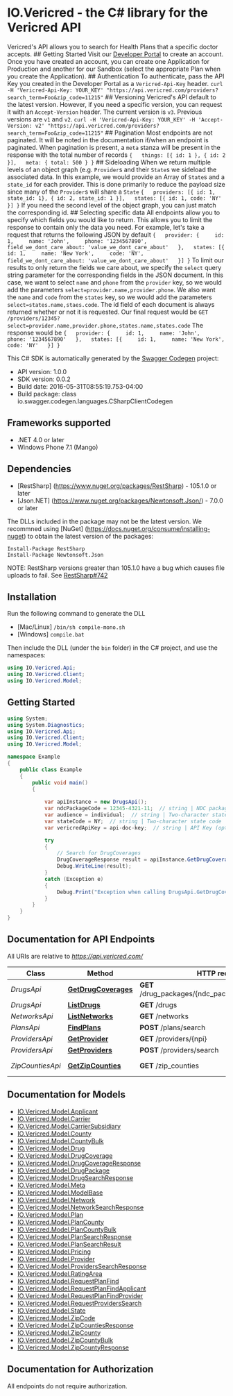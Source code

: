 # IO.Vericred - the C# library for the Vericred API

Vericred's API allows you to search for Health Plans that a specific doctor accepts.  ## Getting Started  Visit our [Developer Portal](https://vericred.3scale.net) to create an account.  Once you have created an account, you can create one Application for Production and another for our Sandbox (select the appropriate Plan when you create the Application).  ## Authentication  To authenticate, pass the API Key you created in the Developer Portal as a `Vericred-Api-Key` header.  `curl -H 'Vericred-Api-Key: YOUR_KEY' "https://api.vericred.com/providers?search_term=Foo&zip_code=11215"`  ## Versioning  Vericred's API default to the latest version.  However, if you need a specific version, you can request it with an `Accept-Version` header.  The current version is `v3`.  Previous versions are `v1` and `v2`.  `curl -H 'Vericred-Api-Key: YOUR_KEY' -H 'Accept-Version: v2' "https://api.vericred.com/providers?search_term=Foo&zip_code=11215"`  ## Pagination  Most endpoints are not paginated.  It will be noted in the documentation if/when an endpoint is paginated.  When pagination is present, a `meta` stanza will be present in the response with the total number of records  ``` {   things: [{ id: 1 }, { id: 2 }],   meta: { total: 500 } } ```  ## Sideloading  When we return multiple levels of an object graph (e.g. `Provider`s and their `State`s we sideload the associated data.  In this example, we would provide an Array of `State`s and a `state_id` for each provider.  This is done primarily to reduce the payload size since many of the `Provider`s will share a `State`  ``` {   providers: [{ id: 1, state_id: 1}, { id: 2, state_id: 1 }],   states: [{ id: 1, code: 'NY' }] } ```  If you need the second level of the object graph, you can just match the corresponding id.  ## Selecting specific data  All endpoints allow you to specify which fields you would like to return. This allows you to limit the response to contain only the data you need.  For example, let's take a request that returns the following JSON by default  ``` {   provider: {     id: 1,     name: 'John',     phone: '1234567890',     field_we_dont_care_about: 'value_we_dont_care_about'   },   states: [{     id: 1,     name: 'New York',     code: 'NY',     field_we_dont_care_about: 'value_we_dont_care_about'   }] } ```  To limit our results to only return the fields we care about, we specify the `select` query string parameter for the corresponding fields in the JSON document.  In this case, we want to select `name` and `phone` from the `provider` key, so we would add the parameters `select=provider.name,provider.phone`. We also want the `name` and `code` from the `states` key, so we would add the parameters `select=states.name,staes.code`.  The id field of each document is always returned whether or not it is requested.  Our final request would be `GET /providers/12345?select=provider.name,provider.phone,states.name,states.code`  The response would be  ``` {   provider: {     id: 1,     name: 'John',     phone: '1234567890'   },   states: [{     id: 1,     name: 'New York',     code: 'NY'   }] } ```  

This C# SDK is automatically generated by the [Swagger Codegen](https://github.com/swagger-api/swagger-codegen) project:

- API version: 1.0.0
- SDK version: 0.0.2
- Build date: 2016-05-31T08:55:19.753-04:00
- Build package: class io.swagger.codegen.languages.CSharpClientCodegen

## Frameworks supported
- .NET 4.0 or later
- Windows Phone 7.1 (Mango)

## Dependencies
- [RestSharp] (https://www.nuget.org/packages/RestSharp) - 105.1.0 or later
- [Json.NET] (https://www.nuget.org/packages/Newtonsoft.Json/) - 7.0.0 or later

The DLLs included in the package may not be the latest version. We recommned using [NuGet] (https://docs.nuget.org/consume/installing-nuget) to obtain the latest version of the packages:
```
Install-Package RestSharp
Install-Package Newtonsoft.Json
```

NOTE: RestSharp versions greater than 105.1.0 have a bug which causes file uploads to fail. See [RestSharp#742](https://github.com/restsharp/RestSharp/issues/742)

## Installation
Run the following command to generate the DLL
- [Mac/Linux] `/bin/sh compile-mono.sh`
- [Windows] `compile.bat`

Then include the DLL (under the `bin` folder) in the C# project, and use the namespaces:
```csharp
using IO.Vericred.Api;
using IO.Vericred.Client;
using IO.Vericred.Model;
```

## Getting Started

```csharp
using System;
using System.Diagnostics;
using IO.Vericred.Api;
using IO.Vericred.Client;
using IO.Vericred.Model;

namespace Example
{
    public class Example
    {
        public void main()
        {
            
            var apiInstance = new DrugsApi();
            var ndcPackageCode = 12345-4321-11;  // string | NDC package code
            var audience = individual;  // string | Two-character state code
            var stateCode = NY;  // string | Two-character state code
            var vericredApiKey = api-doc-key;  // string | API Key (optional) 

            try
            {
                // Search for DrugCoverages
                DrugCoverageResponse result = apiInstance.GetDrugCoverages(ndcPackageCode, audience, stateCode, vericredApiKey);
                Debug.WriteLine(result);
            }
            catch (Exception e)
            {
                Debug.Print("Exception when calling DrugsApi.GetDrugCoverages: " + e.Message );
            }
        }
    }
}
```

## Documentation for API Endpoints

All URIs are relative to *https://api.vericred.com/*

Class | Method | HTTP request | Description
------------ | ------------- | ------------- | -------------
*DrugsApi* | [**GetDrugCoverages**](docs/DrugsApi.md#getdrugcoverages) | **GET** /drug_packages/{ndc_package_code}/coverages | Search for DrugCoverages
*DrugsApi* | [**ListDrugs**](docs/DrugsApi.md#listdrugs) | **GET** /drugs | Drug Search
*NetworksApi* | [**ListNetworks**](docs/NetworksApi.md#listnetworks) | **GET** /networks | Networks
*PlansApi* | [**FindPlans**](docs/PlansApi.md#findplans) | **POST** /plans/search | Find Plans
*ProvidersApi* | [**GetProvider**](docs/ProvidersApi.md#getprovider) | **GET** /providers/{npi} | Find a Provider
*ProvidersApi* | [**GetProviders**](docs/ProvidersApi.md#getproviders) | **POST** /providers/search | Find Providers
*ZipCountiesApi* | [**GetZipCounties**](docs/ZipCountiesApi.md#getzipcounties) | **GET** /zip_counties | Search for Zip Counties


## Documentation for Models

 - [IO.Vericred.Model.Applicant](docs/Applicant.md)
 - [IO.Vericred.Model.Carrier](docs/Carrier.md)
 - [IO.Vericred.Model.CarrierSubsidiary](docs/CarrierSubsidiary.md)
 - [IO.Vericred.Model.County](docs/County.md)
 - [IO.Vericred.Model.CountyBulk](docs/CountyBulk.md)
 - [IO.Vericred.Model.Drug](docs/Drug.md)
 - [IO.Vericred.Model.DrugCoverage](docs/DrugCoverage.md)
 - [IO.Vericred.Model.DrugCoverageResponse](docs/DrugCoverageResponse.md)
 - [IO.Vericred.Model.DrugPackage](docs/DrugPackage.md)
 - [IO.Vericred.Model.DrugSearchResponse](docs/DrugSearchResponse.md)
 - [IO.Vericred.Model.Meta](docs/Meta.md)
 - [IO.Vericred.Model.ModelBase](docs/ModelBase.md)
 - [IO.Vericred.Model.Network](docs/Network.md)
 - [IO.Vericred.Model.NetworkSearchResponse](docs/NetworkSearchResponse.md)
 - [IO.Vericred.Model.Plan](docs/Plan.md)
 - [IO.Vericred.Model.PlanCounty](docs/PlanCounty.md)
 - [IO.Vericred.Model.PlanCountyBulk](docs/PlanCountyBulk.md)
 - [IO.Vericred.Model.PlanSearchResponse](docs/PlanSearchResponse.md)
 - [IO.Vericred.Model.PlanSearchResult](docs/PlanSearchResult.md)
 - [IO.Vericred.Model.Pricing](docs/Pricing.md)
 - [IO.Vericred.Model.Provider](docs/Provider.md)
 - [IO.Vericred.Model.ProvidersSearchResponse](docs/ProvidersSearchResponse.md)
 - [IO.Vericred.Model.RatingArea](docs/RatingArea.md)
 - [IO.Vericred.Model.RequestPlanFind](docs/RequestPlanFind.md)
 - [IO.Vericred.Model.RequestPlanFindApplicant](docs/RequestPlanFindApplicant.md)
 - [IO.Vericred.Model.RequestPlanFindProvider](docs/RequestPlanFindProvider.md)
 - [IO.Vericred.Model.RequestProvidersSearch](docs/RequestProvidersSearch.md)
 - [IO.Vericred.Model.State](docs/State.md)
 - [IO.Vericred.Model.ZipCode](docs/ZipCode.md)
 - [IO.Vericred.Model.ZipCountiesResponse](docs/ZipCountiesResponse.md)
 - [IO.Vericred.Model.ZipCounty](docs/ZipCounty.md)
 - [IO.Vericred.Model.ZipCountyBulk](docs/ZipCountyBulk.md)
 - [IO.Vericred.Model.ZipCountyResponse](docs/ZipCountyResponse.md)


## Documentation for Authorization

 All endpoints do not require authorization.

